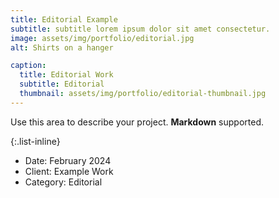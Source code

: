 ```yaml
---
title: Editorial Example
subtitle: subtitle lorem ipsum dolor sit amet consectetur.
image: assets/img/portfolio/editorial.jpg
alt: Shirts on a hanger

caption:
  title: Editorial Work
  subtitle: Editorial
  thumbnail: assets/img/portfolio/editorial-thumbnail.jpg
---
```

Use this area to describe your project. **Markdown** supported.

{:.list-inline}

- Date: February 2024
- Client: Example Work
- Category: Editorial
